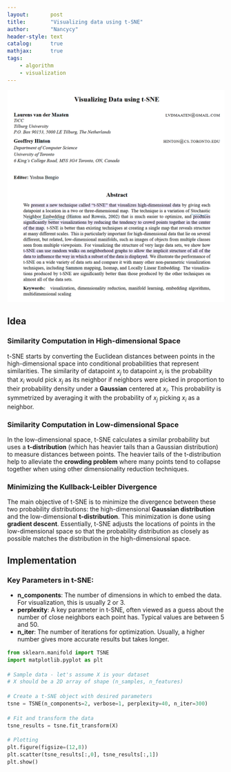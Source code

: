 ```yaml
---
layout:       post
title:        "Visualizing data using t-SNE"
author:       "Nancycy"
header-style: text
catalog:      true
mathjax:      true
tags:
    - algorithm
    - visualization
---
```


<img src="/img/post2024/Pasted image 20240625135338.png" alt="image" width="737">

## Idea

### Similarity Computation in High-dimensional Space
 
t-SNE starts by converting the Euclidean distances between points in the high-dimensional space into conditional probabilities that represent similarities. The similarity of datapoint $x_j$ to datapoint $x_{i}$​ is the probability that $x_{i}$​ would pick $x_{j}$​ as its neighbor if neighbors were picked in proportion to their probability density under a **Gaussian** centered at $x_{i}$​. This probability is symmetrized by averaging it with the probability of $x_{j}$​ picking $x_{i}$​ as a neighbor.

### Similarity Computation in Low-dimensional Space

In the low-dimensional space, t-SNE calculates a similar probability but uses a **t-distribution** (which has heavier tails than a Gaussian distribution) to measure distances between points. The heavier tails of the t-distribution help to alleviate the **crowding problem** where many points tend to collapse together when using other dimensionality reduction techniques.

### Minimizing the Kullback-Leibler Divergence

The main objective of t-SNE is to minimize the divergence between these two probability distributions: the high-dimensional **Gaussian distribution** and the low-dimensional **t-distribution**. This minimization is done using **gradient descent**. Essentially, t-SNE adjusts the locations of points in the low-dimensional space so that the probability distribution as closely as possible matches the distribution in the high-dimensional space.

## Implementation

### Key Parameters in t-SNE:

- **n_components**: The number of dimensions in which to embed the data. For visualization, this is usually 2 or 3.
- **perplexity**: A key parameter in t-SNE, often viewed as a guess about the number of close neighbors each point has. Typical values are between 5 and 50.
- **n_iter**: The number of iterations for optimization. Usually, a higher number gives more accurate results but takes longer.

```python
from sklearn.manifold import TSNE
import matplotlib.pyplot as plt

# Sample data - let's assume X is your dataset
# X should be a 2D array of shape (n_samples, n_features)

# Create a t-SNE object with desired parameters
tsne = TSNE(n_components=2, verbose=1, perplexity=40, n_iter=300)

# Fit and transform the data
tsne_results = tsne.fit_transform(X)

# Plotting
plt.figure(figsize=(12,8))
plt.scatter(tsne_results[:,0], tsne_results[:,1])
plt.show()

```